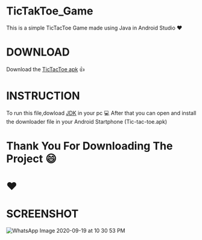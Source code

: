 # TicTakToe_Game
 
 This is a simple TicTacToe Game made using Java in Android Studio :hearts:
 
 # DOWNLOAD
 Download the [TicTacToe apk](https://raw.githubusercontent.com/Hritesh007/TicTacToe_Game/blob/master/app/app-debug.apk)  :+1:
 
 # INSTRUCTION
 
 To run this file,dowload [JDK](https://www.oracle.com/technetwork/java/javase/downloads/jdk11-downloads-5066655.html) in your pc :computer:
 After that you can open and install the downloader file in your Android Startphone (Tic-tac-toe.apk)
 
 # Thank You For Downloading The Project :smile:
 
 # :hearts:
 
 # SCREENSHOT
 ![WhatsApp Image 2020-09-19 at 10 30 53 PM](https://user-images.githubusercontent.com/41838155/93672356-dfe53d80-fac7-11ea-83eb-13a21c1ea762.jpeg)
 

